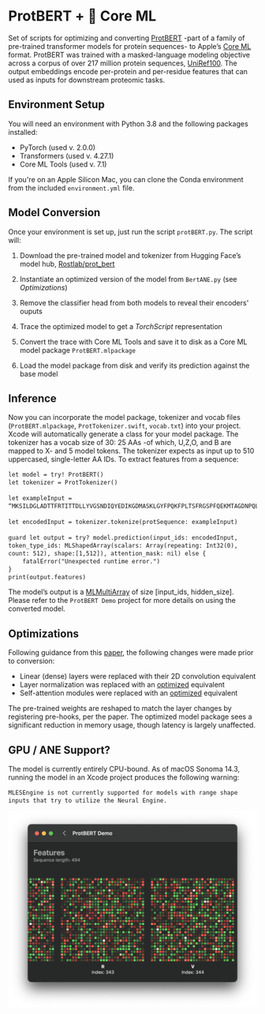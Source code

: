 # ProtBERT +  Core ML


Set of scripts for optimizing and converting [ProtBERT](https://www.biorxiv.org/content/biorxiv/early/2020/07/21/2020.07.12.199554.full.pdf) -part of a family of pre-trained transformer models for protein sequences- to Apple’s [Core ML](https://developer.apple.com/documentation/coreml) format. ProtBERT was trained with a masked-language modeling objective across a corpus of over 217 million protein sequences, [UniRef100](https://www.uniprot.org/help/uniref). The output embeddings encode per-protein and per-residue features that can used as inputs for downstream proteomic tasks. 

## Environment Setup
You will need an environment with Python 3.8 and the following packages installed:

* PyTorch (used v. 2.0.0)
* Transformers (used v. 4.27.1)
* Core ML Tools (used v. 7.1)
 
 If you're on an Apple Silicon Mac, you can clone the Conda environment from the included `environment.yml` file.   

## Model Conversion
Once your environment is set up, just run the script `protBERT.py`. The script will:

1.	Download the pre-trained model and tokenizer from Hugging Face’s model hub, [Rostlab/prot_bert](https://huggingface.co/Rostlab/prot_bert)

2.	Instantiate an optimized version of the model from `BertANE.py` (see *Optimizations*)

3.	Remove the classifier head from both models to reveal their encoders' ouputs

4.	Trace the optimized model to get a *TorchScript* representation

5.  Convert the trace with Core ML Tools and save it to disk as a Core ML model package `ProtBERT.mlpackage`

5.	Load the model package from disk and verify its prediction against the base model

## Inference
Now you can incorporate the model package, tokenizer and vocab files (`ProtBERT.mlpackage`, `ProtTokenizer.swift`, `vocab.txt`) into your project. Xcode will automatically generate a class for your model package. The tokenizer has a vocab size of 30: 25 AAs -of which, U,Z,O, and B are mapped to X- and 5 model tokens. The tokenizer expects as input up to 510 uppercased, single-letter AA IDs. To extract features from a sequence:

```
let model = try! ProtBERT()
let tokenizer = ProtTokenizer()

let exampleInput = “MKSILDGLADTTFRTITTDLLYVGSNDIQYEDIKGDMASKLGYFPQKFPLTSFRGSPFQEKMTAGDNPQLVPADQVNITEFYNKSLSSFKENEENIQCGENFMDIECFMVLNPSQQLAIAVLSLTLGTFTVLENLLVLCVILHSRSLRCRPSYHFIGSLAVADLLGSVIFVYSFIDFHVFHRKDSRNVFLFKLGGVTASFTASVGSLFLTAIDRYISIHRPLAYKRIVTRPKAVVAFCLMWTIAIVIAVLPLLGWNCEKLQSVCSDIFPHIDETYLMFWIGVTSVLLLFIVYAYMYILWKAHSHAVRMIQRGTQKSIIIHTSEDGKVQVTRPDQARMDIRLAKTLVLILVVLIICWGPLLAIMVYDVFGKMNKLIKTVFAFCSMLCLLNSTVNPIIYALRSKDLRHAFRSMFPSCEGTAQPLDNSMGDSDCLHKHANNAASVHRAAESCIKSTVKIAKVTMSVSTDTSAEAL”

let encodedInput = tokenizer.tokenize(protSequence: exampleInput)

guard let output = try? model.prediction(input_ids: encodedInput, token_type_ids: MLShapedArray(scalars: Array(repeating: Int32(0), count: 512), shape:[1,512]), attention_mask: nil) else {
    fatalError("Unexpected runtime error.")
}
print(output.features)
```
The model’s output is a [MLMultiArray](https://developer.apple.com/documentation/coreml/mlmultiarray) of size [input_ids, hidden_size]. Please refer to the `ProtBERT Demo` project for more details on using the converted model.

## Optimizations
Following guidance from this [paper](https://machinelearning.apple.com/research/neural-engine-transformers), the following changes were made prior to conversion:

- Linear (dense) layers were replaced with their 2D convolution equivalent
- Layer normalization was replaced with an [optimized](https://github.com/apple/ml-ane-transformers/blob/main/ane_transformers/reference/layer_norm.py) equivalent
- Self-attention modules were replaced with an [optimized](https://github.com/apple/ml-ane-transformers/blob/main/ane_transformers/reference/multihead_attention.py) equivalent

The pre-trained weights are reshaped to match the layer changes by registering pre-hooks, per the paper. The optimized model package sees a significant reduction in memory usage, though latency is largely unaffected.

## GPU / ANE Support?
The model is currently entirely CPU-bound. As of macOS Sonoma 14.3, running the model in an Xcode project produces the following warning:
```
MLESEngine is not currently supported for models with range shape inputs that try to utilize the Neural Engine.
```

![Alt text](<ProtBERT Demo/ProtBERT Demo/Assets.xcassets/Features.imageset/Screenshot.png>)

